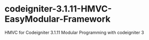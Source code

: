 # codeigniter-3.1.11-HMVC-EasyModular-Framework
HMVC for Codeigniter 3.1.11 Modular Programming with codeigniter 3 
